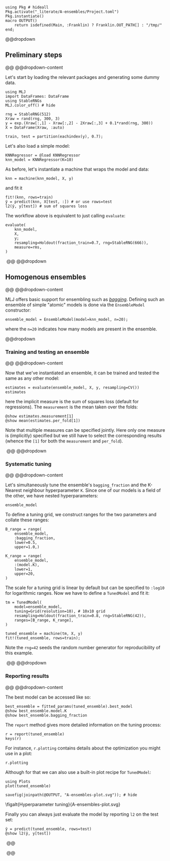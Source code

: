<!--This file was generated, do not modify it.-->
````julia:ex1
using Pkg # hideall
Pkg.activate("_literate/A-ensembles/Project.toml")
Pkg.instantiate()
macro OUTPUT()
    return isdefined(Main, :Franklin) ? Franklin.OUT_PATH[] : "/tmp/"
end;
````

@@dropdown
## Preliminary steps
@@
@@dropdown-content

Let's start by loading the relevant packages and generating some dummy data.

````julia:ex2
using MLJ
import DataFrames: DataFrame
using StableRNGs
MLJ.color_off() # hide

rng = StableRNG(512)
Xraw = rand(rng, 300, 3)
y = exp.(Xraw[:,1] - Xraw[:,2] - 2Xraw[:,3] + 0.1*rand(rng, 300))
X = DataFrame(Xraw, :auto)

train, test = partition(eachindex(y), 0.7);
````

Let's also load a simple model:

````julia:ex3
KNNRegressor = @load KNNRegressor
knn_model = KNNRegressor(K=10)
````

As before, let's instantiate a machine that wraps the model and data:

````julia:ex4
knn = machine(knn_model, X, y)
````

and fit it

````julia:ex5
fit!(knn, rows=train)
ŷ = predict(knn, X[test, :]) # or use rows=test
l2(ŷ, y[test]) # sum of squares loss
````

The workflow above is equivalent to just calling `evaluate`:

````julia:ex6
evaluate(
    knn_model,
    X,
    y;
    resampling=Holdout(fraction_train=0.7, rng=StableRNG(666)),
    measure=rms,
)
````

‎
@@
@@dropdown
## Homogenous ensembles
@@
@@dropdown-content

MLJ offers basic support for ensembling such as
[_bagging_](https://en.wikipedia.org/wiki/Bootstrap_aggregating).  Defining such an
ensemble of simple "atomic" models is done via the `EnsembleModel` constructor:

````julia:ex7
ensemble_model = EnsembleModel(model=knn_model, n=20);
````

where the `n=20` indicates how many models are present in the ensemble.

@@dropdown
### Training and testing an ensemble
@@
@@dropdown-content

Now that we've instantiated an ensemble, it can be trained and tested the same as any
other model:

````julia:ex8
estimates = evaluate(ensemble_model, X, y, resampling=CV())
estimates
````

here the implicit measure is the sum of squares loss (default for regressions). The
`measurement` is the mean taken over the folds:

````julia:ex9
@show estimates.measurement[1]
@show mean(estimates.per_fold[1])
````

Note that multiple measures can be specified jointly. Here only one measure is
(implicitly) specified but we still have to select the corresponding results (whence the
`[1]` for both the `measurement` and `per_fold`).

‎
@@
@@dropdown
### Systematic tuning
@@
@@dropdown-content

Let's simultaneously tune the ensemble's `bagging_fraction` and the K-Nearest neighbour
hyperparameter `K`. Since one of our models is a field of the other, we have nested
hyperparameters:

````julia:ex10
ensemble_model
````

To define a tuning grid, we construct ranges for the two parameters and collate these
ranges:

````julia:ex11
B_range = range(
    ensemble_model,
    :bagging_fraction,
    lower=0.5,
    upper=1.0,)
````

````julia:ex12
K_range = range(
    ensemble_model,
    :(model.K),
    lower=1,
    upper=20,
)
````

The scale for a tuning grid is linear by default but can be specified to `:log10` for
logarithmic ranges.  Now we have to define a `TunedModel` and fit it:

````julia:ex13
tm = TunedModel(
    model=ensemble_model,
    tuning=Grid(resolution=10), # 10x10 grid
    resampling=Holdout(fraction_train=0.8, rng=StableRNG(42)),
    ranges=[B_range, K_range],
)

tuned_ensemble = machine(tm, X, y)
fit!(tuned_ensemble, rows=train);
````

Note the `rng=42` seeds the random number generator for reproducibility of this example.

‎
@@
@@dropdown
### Reporting results
@@
@@dropdown-content

The best model can be accessed like so:

````julia:ex14
best_ensemble = fitted_params(tuned_ensemble).best_model
@show best_ensemble.model.K
@show best_ensemble.bagging_fraction
````

The `report` method gives more detailed information on the tuning process:

````julia:ex15
r = report(tuned_ensemble)
keys(r)
````

For instance, `r.plotting` contains details about the optimization you might use in a
plot:

````julia:ex16
r.plotting
````

Although for that we can also use a built-in plot recipe for `TunedModel`:

````julia:ex17
using Plots
plot(tuned_ensemble)
````

````julia:ex18
savefig(joinpath(@OUTPUT, "A-ensembles-plot.svg")); # hide
````

\figalt{Hyperparameter tuning}{A-ensembles-plot.svg}

Finally you can always just evaluate the model by reporting `l2` on the test set:

````julia:ex19
ŷ = predict(tuned_ensemble, rows=test)
@show l2(ŷ, y[test])
````

‎
@@

‎
@@

